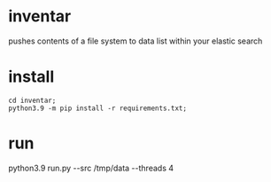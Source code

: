 # inventar
pushes contents of a file system to data list within your elastic search

# install

```
cd inventar;
python3.9 -m pip install -r requirements.txt;
```

# run

python3.9 run.py --src /tmp/data  --threads 4



